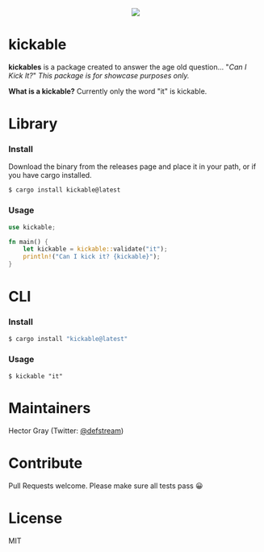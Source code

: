 
<p align="center">
<img src="https://media2.giphy.com/media/p3R62d6L0WYw0/200w.gif">
</p>

# kickable
**kickables** is a package created to answer the age old question... "_Can I Kick It?_"
_This package is for showcase purposes only._

**What is a kickable?**
Currently only the word "it" is kickable.

# Library

### Install

Download the binary from the releases page and place it in your path, or if you have cargo installed. 
```shell
$ cargo install kickable@latest
```````

### Usage

```rust
use kickable;

fn main() {
    let kickable = kickable::validate("it");
    println!("Can I kick it? {kickable}");
}
```

# CLI

### Install

```bash
$ cargo install "kickable@latest"
```

### Usage

```shell
$ kickable "it"
```

# Maintainers
Hector Gray (Twitter: <a href="https://twitter.com/defstream">@defstream</a>)

# Contribute
Pull Requests welcome. Please make sure all tests pass 😀

# License
MIT